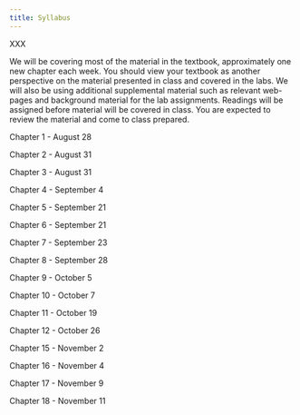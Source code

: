 ```yaml
---
title: Syllabus
---
```


XXX

We will be covering most of the material in the textbook, approximately
one new chapter each week. You should view your textbook as another
perspective on the material presented in class and covered in the labs.
We will also be using additional supplemental material such as relevant
web-pages and background material for the lab assignments. Readings will
be assigned before material will be covered in class. You are expected
to review the material and come to class prepared.

Chapter 1 - August 28

Chapter 2 - August 31

Chapter 3 - August 31

Chapter 4 - September 4

Chapter 5 - September 21

Chapter 6 - September 21

Chapter 7 - September 23

Chapter 8 - September 28

Chapter 9 - October 5

Chapter 10 - October 7

Chapter 11 - October 19

Chapter 12 - October 26

Chapter 15 - November 2

Chapter 16 - November 4

Chapter 17 - November 9

Chapter 18 - November 11

